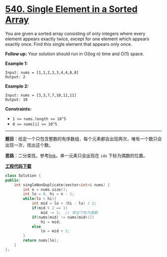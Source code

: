 # [540. Single Element in a Sorted Array](https://leetcode.com/problems/single-element-in-a-sorted-array/)

You are given a sorted array consisting of only integers where every element appears exactly twice, except for one element which appears exactly once. Find this single element that appears only once.

**Follow up:** Your solution should run in O(log n) time and O(1) space.

**Example 1:**

```
Input: nums = [1,1,2,3,3,4,4,8,8]
Output: 2
```

**Example 2:**

```
Input: nums = [3,3,7,7,10,11,11]
Output: 10
```

**Constraints:**

* `1 <= nums.length <= 10^5`
* `0 <= nums[i] <= 10^5`

-----

**题目**：给定一个只包含整数的有序数组，每个元素都会出现两次，唯有一个数只会出现一次，找出这个数。

**思路**：二分查找，参考[link](https://leetcode.com/problems/single-element-in-a-sorted-array/discuss/100754/Java-Binary-Search-short-(7l)-O(log(n))-w-explanations)。单一元素只会出现在 `idx` 下标为偶数的位置。

[**工程代码下载**](https://github.com/shenkh/leetcode)

``` cpp
class Solution {
public:
    int singleNonDuplicate(vector<int>& nums) {
        int n = nums.size();
        int lo = 0, hi = n - 1;
        while(lo < hi){
            int mid = lo + (hi - lo) / 2;
            if(mid % 2 == 1)
                mid -= 1;  // 保证下标为偶数
            if(nums[mid] != nums[mid+1])
                hi = mid;
            else
                lo = mid + 2;
        }
        return nums[lo];
    }
};
```
